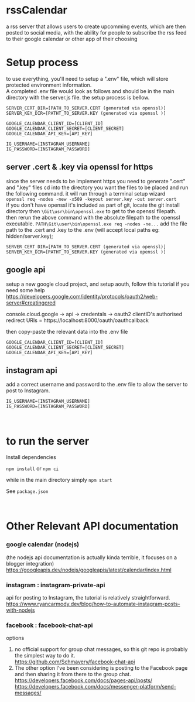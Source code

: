 # rssCalendar
a rss server that allows users to create upcomming events, which are then posted to social media, with the ability for people to subscribe the rss feed to their google calendar or other app of their choosing




# Setup process  
to use everything, you'll need to setup a ".env" file, which will store protected environment information.  
A completed .env file would look as follows and should be in the main directory with the server.js file. the setup process is bellow. 
```
SERVER_CERT_DIR=[PATH_TO_SERVER.CERT (generated via openssl)]
SERVER_KEY_DIR=[PATHT_TO_SERVER.KEY (generated via openssl )]

GOOGLE_CALENDAR_CLIENT_ID=[CLIENT_ID]
GOOGLE_CALENDAR_CLIENT_SECRET=[CLIENT_SECRET]
GOOGLE_CALENDAR_API_KEY=[API_KEY]

IG_USERNAME=[INSTAGRAM_USERNAME]
IG_PASSWORD=[INSTAGRAM_PASSWORD]
```


## server .cert & .key via openssl for https 
since the server needs to be implement https you need to generate ".cert" and ".key" files
cd into the directory you want the files to be placed and run the following command. it will run through a terminal setup wizard  
`openssl req -nodes -new -x509 -keyout server.key -out server.cert`  
if you don't have openssl it's included as part of git, locate the git install directory then
`\Git\usr\bin\openssl.exe` to get to the openssl filepath.  
then rerun the above command with the absolute filepath to the openssl executable. `PATH\Git\user\bin\openssl.exe req -nodes -ne...`
add the file path to the .cert and .key to the .env (will accept local paths eg: hidden/server.key);

```
SERVER_CERT_DIR=[PATH_TO_SERVER.CERT (generated via openssl)]
SERVER_KEY_DIR=[PATHT_TO_SERVER.KEY (generated via openssl )]
```


## google api 
setup a new google cloud project, and setup aouth, follow this tutorial if you need some help 
https://developers.google.com/identity/protocols/oauth2/web-server#creatingcred  

console.cloud.google -> api -> credentals -> oauth2 clientID's authorised redirect URIs = https://localhost:8000/oauth/oauthcallback

then copy-paste the relevant data into the .env file  
```
GOOGLE_CALENDAR_CLIENT_ID=[CLIENT_ID]
GOOGLE_CALENDAR_CLIENT_SECRET=[CLIENT_SECRET]
GOOGLE_CALENDAR_API_KEY=[API_KEY]
```

## instagram api
add a correct username and password to the .env file to allow the server to post to Instagram.   
```
IG_USERNAME=[INSTAGRAM_USERNAME]
IG_PASSWORD=[INSTAGRAM_PASSWORD]
```

&nbsp;
&nbsp;
&nbsp;
&nbsp;

# to run the server  
Install dependencies

`npm install` or `npm ci`

while in the main directory simply
`npm start`

See `package.json`

  
&nbsp;
&nbsp;
  
# Other Relevant API documentation 
### google calendar (nodejs)
  (the nodejs api documentation is actually kinda terrible, it focuses on a blogger integration)  
  https://googleapis.dev/nodejs/googleapis/latest/calendar/index.html

### instagram : instagram-private-api 
  api for posting to Instagram, the tutorial is relatively straightforward.  
  https://www.ryancarmody.dev/blog/how-to-automate-instagram-posts-with-nodejs

### facebook : facebook-chat-api
options  
1. no official support for group chat messages, so this git repo is probably the simplest way to do it.   
  https://github.com/Schmavery/facebook-chat-api  
2. The other option I've been considering is posting to the Facebook page and then sharing it from there to the group chat. 
  https://developers.facebook.com/docs/pages-api/posts/  
  https://developers.facebook.com/docs/messenger-platform/send-messages/
  
